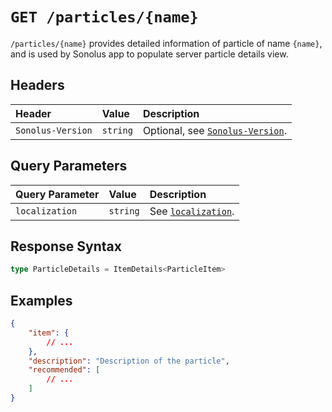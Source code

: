 # `GET /particles/{name}`

`/particles/{name}` provides detailed information of particle of name `{name}`, and is used by Sonolus app to populate server particle details view.

## Headers

| Header            | Value    | Description                                                    |
| :---------------- | :------- | :------------------------------------------------------------- |
| `Sonolus-Version` | `string` | Optional, see [`Sonolus-Version`](../headers/sonolus-version). |

## Query Parameters

| Query Parameter | Value    | Description                                             |
| :-------------- | :------- | :------------------------------------------------------ |
| `localization`  | `string` | See [`localization`](../query-parameters/localization). |

## Response Syntax

```ts
type ParticleDetails = ItemDetails<ParticleItem>
```

## Examples

```json
{
    "item": {
        // ...
    },
    "description": "Description of the particle",
    "recommended": [
        // ...
    ]
}
```
